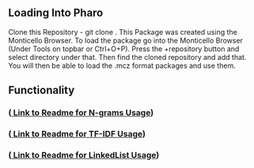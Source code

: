 ## Loading Into Pharo

Clone this Repository - git clone <clone with https link>.
This Package was created using the Monticello Browser. To load the package go into the Monticello Browser (Under Tools on topbar or Ctrl+O+P). Press the +repository button and select directory under that. Then find the cloned repository and add that. You will then be able to load the .mcz format packages and use them.

## Functionality
### (<a href='https://github.com/nikhilpinnaparaju/Pharo-NLtoolkit/blob/master/N-grams/Readme.md'> Link to Readme for N-grams Usage</a>)
### (<a href='https://github.com/nikhilpinnaparaju/Pharo-NLtoolkit/blob/master/TF-IDF/Readme.md'> Link to Readme for TF-IDF Usage</a>)
### (<a href='https://github.com/nikhilpinnaparaju/Pharo-linkedlist/blob/master/Readme.md'> Link to Readme for LinkedList Usage</a>)
